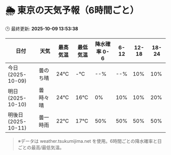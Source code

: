 # 🌦️ 東京の天気予報（6時間ごと）

🕒 最終更新: **2025-10-09 13:53:38**

| 日付 | 天気 | 最高気温 | 最低気温 | 降水確率 0-6 | 6-12 | 12-18 | 18-24 |
|------|------|----------|----------|------------|------|------|------|
| 今日 (2025-10-09) | 曇のち晴 | 24℃ | -℃ | --% | --% | 10% | 10% |
| 明日 (2025-10-10) | 曇時々晴 | 24℃ | 16℃ | 0% | 10% | 10% | 20% |
| 明後日 (2025-10-11) | 曇一時雨 | 22℃ | 17℃ | 50% | 50% | 50% | 50% |

> ※データは weather.tsukumijima.net を使用。6時間ごとの降水確率と日ごとの最高/最低気温。